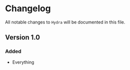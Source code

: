 # Changelog

All notable changes to `Hydra` will be documented in this file.

## Version 1.0

### Added
- Everything
